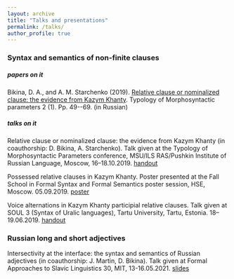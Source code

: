 ```yaml
---
layout: archive
title: "Talks and presentations"
permalink: /talks/
author_profile: true
---
```


### Syntax and semantics of non-finite clauses
##### papers on it

Bikina, D. A., and A. M. Starchenko (2019). [Relative clause or nominalized clause: the evidence from Kazym Khanty](https://github.com/dariabikina/dariabikina.github.io/blob/master/files/BikinaStarchenko_2019_Khanty_RC.pdf). Typology of Morphosyntactic parameters 2 (1). Pp. 49--69. (in Russian) 

##### talks on it

Relative clause or nominalized clause: the evidence from Kazym Khanty (in coauthorship: D. Bikina, A. Starchenko). Talk given at the Typology of Morphosyntactic Parameters conference, MSU/ILS RAS/Pushkin Institute of Russian Language, Moscow, 16–18.10.2019. [handout](https://github.com/dariabikina/dariabikina.github.io/blob/master/files/ho_BikinaStarchenko_TMP2019.pdf)

Possessed relative clauses in Kazym Khanty. Poster presented at the Fall School in Formal Syntax and Formal Semantics poster session, HSE, Moscow.  05.09.2019. [poster](https://github.com/dariabikina/dariabikina.github.io/blob/master/files/poster_Bikina_FS2019.pdf)

Voice alternations in Kazym Khanty participial relative clauses. Talk given at SOUL 3 (Syntax of Uralic languages), Tartu University, Tartu, Estonia. 18–19.06.2019. [handout](https://github.com/dariabikina/dariabikina.github.io/blob/master/files/ho_Bikina_SOUL2019.pdf)



### Russian long and short adjectives

Intersectivity at the interface: the syntax and semantics of Russian adjectives (in coauthorship: J. Martin, D. Bikina). Talk given at Formal Approaches to Slavic Linguistics 30, MIT, 13-16.05.2021. [slides](https://github.com/dariabikina/dariabikina.github.io/blob/master/files/MartinBikina_2021_RussianAdjectives.pdf)

